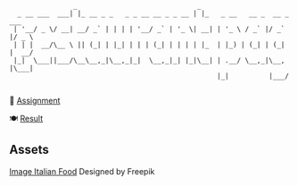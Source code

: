 ``` 
                _                              _                            
  _ __ ___  ___| |_ __ _ _   _ _ __ __ _ _ __ | |_   _ __   __ _  __ _  ___ 
 | '__/ _ \/ __| __/ _` | | | | '__/ _` | '_ \| __| | '_ \ / _` |/ _` |/ _ \
 | | |  __/\__ \ || (_| | |_| | | | (_| | | | | |_  | |_) | (_| | (_| |  __/
 |_|  \___||___/\__\__,_|\__,_|_|  \__,_|_| |_|\__| | .__/ \__,_|\__, |\___|
                                                    |_|          |___/      
                                                
```

🎯 [Assignment](https://www.theodinproject.com/lessons/node-path-javascript-restaurant-page)

🍽️ [Result](https://emesefedev.github.io/restaurant-page-project/)

## Assets

[Image Italian Food](https://www.freepik.es/foto-gratis/composicion-flat-lay-pasta_4676086.htm#fromView=search&page=1&position=20&uuid=ac46faad-83ac-4aff-8fc9-acb6b2372bba) Designed by Freepik